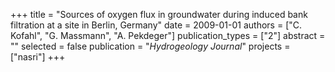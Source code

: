 +++
title = "Sources of oxygen flux in groundwater during induced bank filtration at a site in Berlin, Germany"
date = 2009-01-01
authors = ["C. Kofahl", "G. Massmann", "A. Pekdeger"]
publication_types = ["2"]
abstract = ""
selected = false
publication = "*Hydrogeology Journal*"
projects = ["nasri"]
+++

